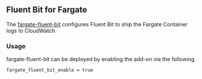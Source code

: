 ## Fluent Bit for Fargate

The [fargate-fluent-bit](https://aws.amazon.com/blogs/containers/fluent-bit-for-amazon-eks-on-aws-fargate-is-here/) configures Fluent Bit to ship the Fargate Container logs to CloudWatch

### Usage 

fargate-fluent-bit can be deployed by enabling the add-on via the following.

```hcl
fargate_fluent_bit_enable = true
```